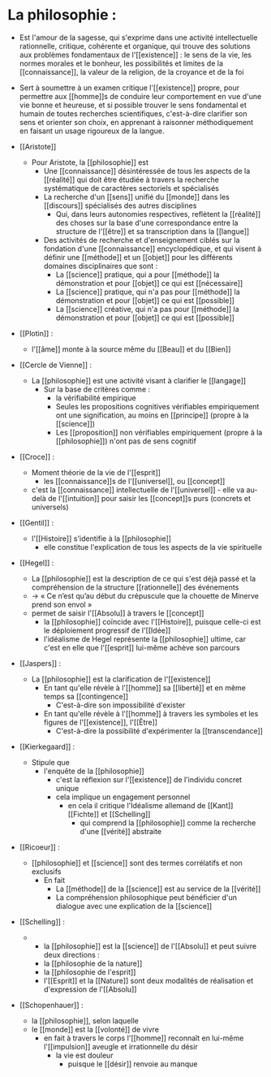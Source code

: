 # La philosophie :

- Est l'amour de la sagesse, qui s'exprime dans une activité intellectuelle rationnelle, critique, cohérente et organique, qui trouve des solutions aux problèmes fondamentaux de l'[[existence]] : le sens de la vie, les normes morales et le bonheur, les possibilités et limites de la [[connaissance]], la valeur de la religion, de la croyance et de la foi
- Sert à soumettre à un examen critique l'[[existence]] propre, pour permettre aux [[homme]]s de conduire leur comportement en vue d'une vie bonne et heureuse, et si possible trouver le sens fondamental et humain de toutes recherches scientifiques, c'est-à-dire clarifier son sens et orienter son choix, en apprenant à raisonner méthodiquement en faisant un usage rigoureux de la langue.

- [[Aristote]] 
	- Pour Aristote, la [[philosophie]] est
	  - Une [[connaissance]] désintéressée de tous les aspects de la [[réalité]] qui doit être étudiée à travers la recherche systématique de caractères sectoriels et spécialisés
	  - La recherche d'un [[sens]] unifié du [[monde]] dans les [[discours]] spécialisés des autres disciplines
	    - Qui, dans leurs autonomies respectives, reflètent la [[réalité]] des choses sur la base d'une correspondance entre la structure de l'[[être]] et sa transcription dans la [[langue]]
	  - Des activités de recherche et d'enseignement ciblés sur la fondation d'une [[connaissance]] encyclopédique, et qui visent à définir une [[méthode]] et un [[objet]] pour les différents domaines disciplinaires que sont :
	    - La [[science]] pratique, qui a pour [[méthode]] la démonstration et pour [[objet]] ce qui est [[nécessaire]]
	    - La [[science]] pratique, qui n'a pas pour [[méthode]] la démonstration et pour [[objet]] ce qui est [[possible]]
	    - La [[science]] créative, qui n'a pas pour [[méthode]] la démonstration et pour [[objet]] ce qui est [[possible]]

- [[Plotin]] : 
	- l'[[âme]] monte à la source même du [[Beau]] et du [[Bien]]

- [[Cercle de Vienne]] :
	- La [[philosophie]] est une activité visant à clarifier le [[langage]]
	    - Sur la base de critères comme :
		    - la vérifiabilité empirique
	      - Seules les propositions cognitives vérifiables empiriquement ont une signification, au moins en [[principe]] (propre à la [[science]])
	      - Les [[proposition]] non vérifiables empiriquement (propre à la [[philosophie]]) n'ont pas de sens cognitif

- [[Croce]] :
	- Moment théorie de la vie de l'[[esprit]]
		- les [[connaissance]]s de l'[[universel]], ou [[concept]]
	- c'est la [[connaissance]] intellectuelle de l'[[universel]]
	      - elle va au-delà de l'[[intuition]] pour saisir les [[concept]]s purs (concrets et universels)

 - [[Gentil]] :
	 - l'[[Histoire]] s'identifie à la [[philosophie]]
	      - elle constitue l'explication de tous les aspects de la vie spirituelle

- [[Hegel]] :
	- La [[philosophie]] est la description de ce qui s'est déjà passé et la compréhension de la structure [[rationnelle]] des événements
    - → « Ce n’est qu’au début du crépuscule que la chouette de Minerve prend son envol »
    - permet de saisir l'[[Absolu]] à travers le [[concept]]
      - la [[philosophie]] coïncide avec l'[[Histoire]], puisque celle-ci est le déploiement progressif de l'[[Idée]]
      - l'idéalisme de Hegel représente la [[philosophie]] ultime, car c'est en elle que l'[[esprit]] lui-même achève son parcours

- [[Jaspers]] :
	- La [[philosophie]] est la clarification de l'[[existence]]
	  - En tant qu'elle révèle à l'[[homme]] sa [[liberté]] et en même temps sa [[contingence]]
	    - C'est-à-dire son impossibilité d'exister
	  - En tant qu'elle révèle à l'[[homme]] à travers les symboles et les figures de l'[[existence]], l'[[Être]]
	    - C'est-à-dire la possibilité d'expérimenter la [[transcendance]]



- [[Kierkegaard]] :
	- Stipule que
	  - l'enquête de la [[philosophie]] 
	    - c'est la réflexion sur l'[[existence]] de l'individu concret unique
	    - cela implique un engagement personnel
	      - en cela il critique l'Idéalisme allemand de [[Kant]] [[Fichte]] et [[Schelling]]
	        - qui comprend la [[philosophie]] comme la recherche d'une [[vérité]] abstraite

- [[Ricoeur]] :
	-   [[philosophie]] et [[science]] sont des termes corrélatifs et non exclusifs
	    - En fait
	      - La [[méthode]] de la [[science]] est au service de la [[vérité]]
	      - La compréhension philosophique peut bénéficier d'un dialogue avec une explication de la [[science]]


* [[Schelling]] :
	* - la [[philosophie]] est la [[science]] de l'[[Absolu]] et peut suivre deux directions :
	  - la [[philosophie de la nature]]
	  - la [[philosophie de l'esprit]]
	  - l'[[Esprit]] et la [[Nature]] sont deux modalités de réalisation et d'expression de l'[[Absolu]]


* [[Schopenhauer]] :
	* la [[philosophie]], selon laquelle
    - le [[monde]] est la [[volonté]] de vivre
      - en fait à travers le corps l'[[homme]] reconnaît en lui-même l'[[impulsion]] aveugle et irrationnelle du désir
        - la vie est douleur
          - puisque le [[désir]] renvoie au manque